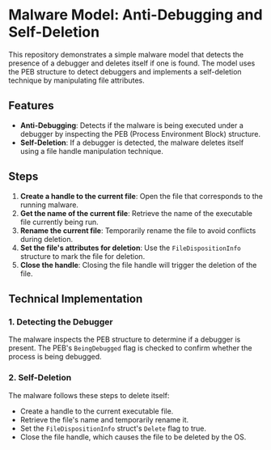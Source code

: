# Malware Model: Anti-Debugging and Self-Deletion

This repository demonstrates a simple malware model that detects the presence of a debugger and deletes itself if one is found. The model uses the PEB structure to detect debuggers and implements a self-deletion technique by manipulating file attributes.

## Features

- **Anti-Debugging**: Detects if the malware is being executed under a debugger by inspecting the PEB (Process Environment Block) structure.
- **Self-Deletion**: If a debugger is detected, the malware deletes itself using a file handle manipulation technique.

## Steps

1. **Create a handle to the current file**: Open the file that corresponds to the running malware.
2. **Get the name of the current file**: Retrieve the name of the executable file currently being run.
3. **Rename the current file**: Temporarily rename the file to avoid conflicts during deletion.
4. **Set the file's attributes for deletion**: Use the `FileDispositionInfo` structure to mark the file for deletion.
5. **Close the handle**: Closing the file handle will trigger the deletion of the file.

## Technical Implementation

### 1. Detecting the Debugger
The malware inspects the PEB structure to determine if a debugger is present. The PEB's `BeingDebugged` flag is checked to confirm whether the process is being debugged.

### 2. Self-Deletion
The malware follows these steps to delete itself:

- Create a handle to the current executable file.
- Retrieve the file's name and temporarily rename it.
- Set the `FileDispositionInfo` struct's `Delete` flag to true.
- Close the file handle, which causes the file to be deleted by the OS.
